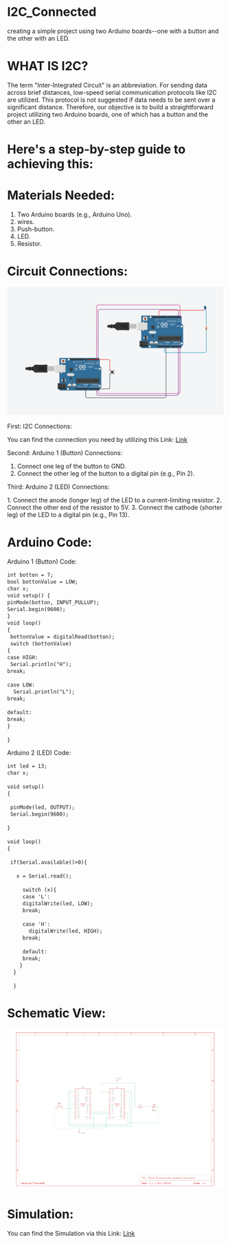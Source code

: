 # I2C_Connected
creating a simple project using two  Arduino boards--one with a button and the other with an LED.

# WHAT IS I2C?
 
 The term "Inter-Integrated Circuit" is an abbreviation. For sending data across brief distances, low-speed serial communication protocols like I2C are utilized. This protocol is not suggested if data needs to be sent over a significant distance. Therefore, our objective is to build a straightforward project utilizing two Arduino boards, one of which has a button and the other an LED.

# Here's a step-by-step guide to achieving this:

  # Materials Needed:
   1. Two Arduino boards (e.g., Arduino Uno).
   2. wires.
   3. Push-button.
   4. LED.
   5. Resistor.
   
  # Circuit Connections: 

  ![circle](Circle.png)

  First:
    I2C Connections:
    
   You can find the connection you need by utilizing this Link:
    [Link](https://www.tinkercad.com/things/dPemnou0diO-serial-communication-between-two-arduino)
    
  Second: 
     Arduino 1 (Button) Connections:
     
   1. ﻿﻿Connect one leg of the button to GND.
   2. ﻿﻿Connect the other leg of the button to a digital pin (e.g., Pin 2).

  Third: 
    Arduino 2 (LED) Connections:

   1.﻿﻿ Connect the anode (longer leg) of the LED to a current-limiting resistor.
   2. ﻿﻿Connect the other end of the resistor to 5V.
   3. ﻿﻿Connect the cathode (shorter leg) of the LED to a digital pin (e.g., Pin 13).


   # Arduino Code:

   Arduino 1 (Button) Code:

   
    int botton = 7;
    bool bottonValue = LOW;
    char x;
    void setup() {
    pinMode(botton, INPUT_PULLUP);
    Serial.begin(9600);
    }
    void loop() 
    {
     bottonValue = digitalRead(botton);
     switch (bottonValue)
    {
    case HIGH:
     Serial.println("H");
    break;

    case LOW:
      Serial.println("L");
    break;

    default:
    break; 
    }

    }  
    

   Arduino 2 (LED) Code:


    int led = 13;
    char x;

    void setup() 
    {
  
     pinMode(led, OUTPUT);
     Serial.begin(9600); 
  
    }

    void loop() 
    {

     if(Serial.available()>0){
   
       x = Serial.read();

         switch (x){
         case 'L':
         digitalWrite(led, LOW);
         break;
    
         case 'H':
           digitalWrite(led, HIGH);
         break;

         default:
         break; 
        }
      }

      }

   # Schematic View: 

   ![photo](schematic.png)

   # Simulation:
  
   You can find the Simulation via this Link:
     [Link](https://www.tinkercad.com/things/8ZdHR6qkxsI)
